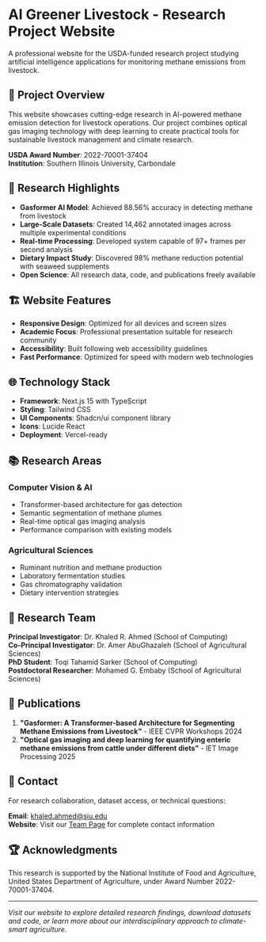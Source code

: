 # AI Greener Livestock - Research Project Website

A professional website for the USDA-funded research project studying artificial intelligence applications for monitoring methane emissions from livestock.

## 🌱 Project Overview

This website showcases cutting-edge research in AI-powered methane emission detection for livestock operations. Our project combines optical gas imaging technology with deep learning to create practical tools for sustainable livestock management and climate research.

**USDA Award Number**: 2022-70001-37404  
**Institution**: Southern Illinois University, Carbondale

## 🔬 Research Highlights

- **Gasformer AI Model**: Achieved 88.56% accuracy in detecting methane from livestock
- **Large-Scale Datasets**: Created 14,462 annotated images across multiple experimental conditions
- **Real-time Processing**: Developed system capable of 97+ frames per second analysis
- **Dietary Impact Study**: Discovered 98% methane reduction potential with seaweed supplements
- **Open Science**: All research data, code, and publications freely available

## 🏗️ Website Features

- **Responsive Design**: Optimized for all devices and screen sizes
- **Academic Focus**: Professional presentation suitable for research community
- **Accessibility**: Built following web accessibility guidelines
- **Fast Performance**: Optimized for speed with modern web technologies

## 🌐 Technology Stack

- **Framework**: Next.js 15 with TypeScript
- **Styling**: Tailwind CSS
- **UI Components**: Shadcn/ui component library
- **Icons**: Lucide React
- **Deployment**: Vercel-ready

## 📚 Research Areas

### Computer Vision & AI
- Transformer-based architecture for gas detection
- Semantic segmentation of methane plumes
- Real-time optical gas imaging analysis
- Performance comparison with existing models

### Agricultural Sciences
- Ruminant nutrition and methane production
- Laboratory fermentation studies
- Gas chromatography validation
- Dietary intervention strategies

## 🤝 Research Team

**Principal Investigator**: Dr. Khaled R. Ahmed (School of Computing)  
**Co-Principal Investigator**: Dr. Amer AbuGhazaleh (School of Agricultural Sciences)  
**PhD Student**: Toqi Tahamid Sarker (School of Computing)  
**Postdoctoral Researcher**: Mohamed G. Embaby (School of Agricultural Sciences)

## 📄 Publications

1. **"Gasformer: A Transformer-based Architecture for Segmenting Methane Emissions from Livestock"** - IEEE CVPR Workshops 2024
2. **"Optical gas imaging and deep learning for quantifying enteric methane emissions from cattle under different diets"** - IET Image Processing 2025

## 📧 Contact

For research collaboration, dataset access, or technical questions:

**Email**: khaled.ahmed@siu.edu  
**Website**: Visit our [Team Page](/team) for complete contact information

## 🏆 Acknowledgments

This research is supported by the National Institute of Food and Agriculture, United States Department of Agriculture, under Award Number 2022-70001-37404.

---

*Visit our website to explore detailed research findings, download datasets and code, or learn more about our interdisciplinary approach to climate-smart agriculture.*
